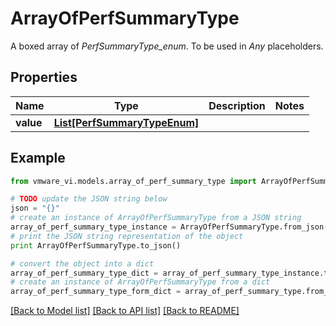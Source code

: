 # ArrayOfPerfSummaryType

A boxed array of *PerfSummaryType_enum*. To be used in *Any* placeholders. 

## Properties
Name | Type | Description | Notes
------------ | ------------- | ------------- | -------------
**value** | [**List[PerfSummaryTypeEnum]**](PerfSummaryTypeEnum.md) |  | 

## Example

```python
from vmware_vi.models.array_of_perf_summary_type import ArrayOfPerfSummaryType

# TODO update the JSON string below
json = "{}"
# create an instance of ArrayOfPerfSummaryType from a JSON string
array_of_perf_summary_type_instance = ArrayOfPerfSummaryType.from_json(json)
# print the JSON string representation of the object
print ArrayOfPerfSummaryType.to_json()

# convert the object into a dict
array_of_perf_summary_type_dict = array_of_perf_summary_type_instance.to_dict()
# create an instance of ArrayOfPerfSummaryType from a dict
array_of_perf_summary_type_form_dict = array_of_perf_summary_type.from_dict(array_of_perf_summary_type_dict)
```
[[Back to Model list]](../README.md#documentation-for-models) [[Back to API list]](../README.md#documentation-for-api-endpoints) [[Back to README]](../README.md)


